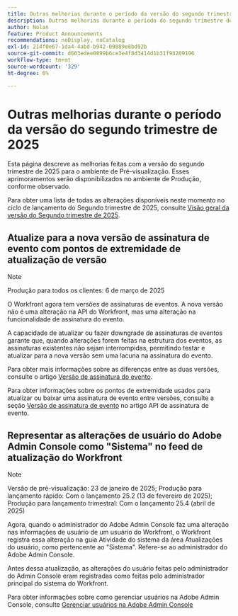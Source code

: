 ```yaml
---
title: Outras melhorias durante o período da versão do segundo trimestre de 2025
description: Outras melhorias durante o período do segundo trimestre de 2025
author: Nolan
feature: Product Announcements
recommendations: noDisplay, noCatalog
exl-id: 214f0e67-1da4-4abd-b942-09889e8bd92b
source-git-commit: d603edee0099b6ce3e4f8d3414d1b31f94209196
workflow-type: tm+mt
source-wordcount: '329'
ht-degree: 0%

---
```


# Outras melhorias durante o período da versão do segundo trimestre de 2025

Esta página descreve as melhorias feitas com a versão do segundo trimestre de 2025 para o ambiente de Pré-visualização. Esses aprimoramentos serão disponibilizados no ambiente de Produção, conforme observado.

Para obter uma lista de todas as alterações disponíveis neste momento no ciclo de lançamento do Segundo trimestre de 2025, consulte [Visão geral da versão do Segundo trimestre de 2025](/help/quicksilver/product-announcements/product-releases/25-q2-release-activity/25-q2-release-overview.md).

## Atualize para a nova versão de assinatura de evento com pontos de extremidade de atualização de versão

>[!NOTE]
>
>Produção para todos os clientes: 6 de março de 2025

O Workfront agora tem versões de assinaturas de eventos. A nova versão não é uma alteração na API do Workfront, mas uma alteração na funcionalidade de assinatura do evento.

A capacidade de atualizar ou fazer downgrade de assinaturas de eventos garante que, quando alterações forem feitas na estrutura dos eventos, as assinaturas existentes não sejam interrompidas, permitindo testar e atualizar para a nova versão sem uma lacuna na assinatura do evento.

Para obter mais informações sobre as diferenças entre as duas versões, consulte o artigo [Versão de assinatura do evento](/help/quicksilver/wf-api/general/event-subs-versioning.md).

Para obter informações sobre os pontos de extremidade usados para atualizar ou baixar uma assinatura de evento entre versões, consulte a seção [Versão de assinatura de evento](/help/quicksilver/wf-api/general/event-subs-api.md#event-subscription-versioning) no artigo API de assinatura de evento.

## Representar as alterações de usuário do Adobe Admin Console como &quot;Sistema&quot; no feed de atualização do Workfront

>[!NOTE]
>
>Versão de pré-visualização: 23 de janeiro de 2025; Produção para lançamento rápido: Com o lançamento 25.2 (13 de fevereiro de 2025); Produção para lançamento trimestral: Com o lançamento 25.4 (abril de 2025)

Agora, quando o administrador do Adobe Admin Console faz uma alteração nas informações de usuário de um usuário do Workfront, o Workfront registra essa alteração na guia Atividade do sistema da área Atualizações do usuário, como pertencente ao &quot;Sistema&quot;. Refere-se ao administrador do Adobe Admin Console.

Antes dessa atualização, as alterações do usuário feitas pelo administrador do Admin Console eram registradas como feitas pelo administrador principal do sistema do Workfront.

Para obter informações sobre como gerenciar usuários na Adobe Admin Console, consulte [Gerenciar usuários na Adobe Admin Console](/help/quicksilver/administration-and-setup/add-users/create-and-manage-users/admin-console.md)
